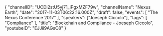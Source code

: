 {
    "channelID": "UCDi2stU5yj71_iPgxMZF79w",
    "channelName": "Nexus Earth",
    "date": "2017-11-03T06:22:16.000Z",
    "draft": false,
    "events": [
        "The Nexus Conference 2017"
    ],
    "speakers": ["Joeseph Ciccolo"],
    "tags": [
        "Compliance"
    ],
    "title": "Blockchain and Compliance - Joeseph Ciccolo",
    "youtubeID": "EJJii9AGsC8"
}
